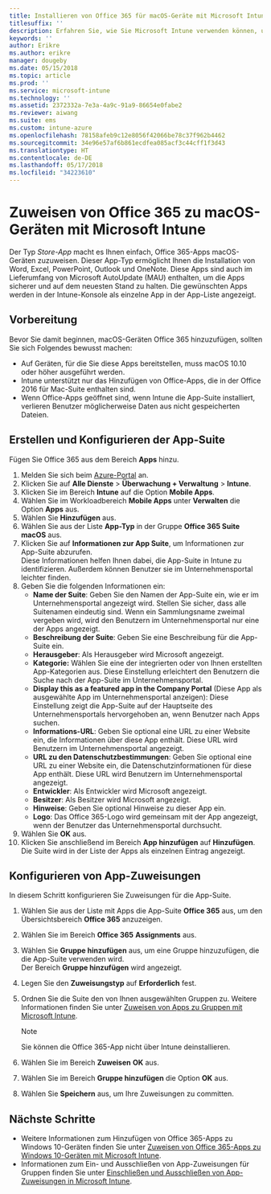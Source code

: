 ```yaml
---
title: Installieren von Office 365 für macOS-Geräte mit Microsoft Intune
titlesuffix: ''
description: Erfahren Sie, wie Sie Microsoft Intune verwenden können, um Office 365-Apps auf macOS-Geräten installieren zu können.
keywords: ''
author: Erikre
ms.author: erikre
manager: dougeby
ms.date: 05/15/2018
ms.topic: article
ms.prod: ''
ms.service: microsoft-intune
ms.technology: ''
ms.assetid: 2372332a-7e3a-4a9c-91a9-86654e0fabe2
ms.reviewer: aiwang
ms.suite: ems
ms.custom: intune-azure
ms.openlocfilehash: 78158afeb9c12e8056f42066be78c37f962b4462
ms.sourcegitcommit: 34e96e57af6b861ecdfea085acf3c44cff1f3d43
ms.translationtype: HT
ms.contentlocale: de-DE
ms.lasthandoff: 05/17/2018
ms.locfileid: "34223610"
---
```

# <a name="assign-office-365-to-macos-devices-with-microsoft-intune"></a>Zuweisen von Office 365 zu macOS-Geräten mit Microsoft Intune

Der Typ *Store-App* macht es Ihnen einfach, Office 365-Apps macOS-Geräten zuzuweisen. Dieser App-Typ ermöglicht Ihnen die Installation von Word, Excel, PowerPoint, Outlook und OneNote. Diese Apps sind auch im Lieferumfang von Microsoft AutoUpdate (MAU) enthalten, um die Apps sicherer und auf dem neuesten Stand zu halten. Die gewünschten Apps werden in der Intune-Konsole als einzelne App in der App-Liste angezeigt.


## <a name="before-you-start"></a>Vorbereitung

Bevor Sie damit beginnen, macOS-Geräten Office 365 hinzuzufügen, sollten Sie sich Folgendes bewusst machen:

- Auf Geräten, für die Sie diese Apps bereitstellen, muss macOS 10.10 oder höher ausgeführt werden.
- Intune unterstützt nur das Hinzufügen von Office-Apps, die in der Office 2016 für Mac-Suite enthalten sind.
- Wenn Office-Apps geöffnet sind, wenn Intune die App-Suite installiert, verlieren Benutzer möglicherweise Daten aus nicht gespeicherten Dateien.

## <a name="create-and-configure-the-app-suite"></a>Erstellen und Konfigurieren der App-Suite

Fügen Sie Office 365 aus dem Bereich **Apps** hinzu.
1. Melden Sie sich beim [Azure-Portal](https://portal.azure.com) an.
2. Klicken Sie auf **Alle Dienste** > **Überwachung + Verwaltung** > **Intune**.
3. Klicken Sie im Bereich **Intune** auf die Option **Mobile Apps**.
4. Wählen Sie im Workloadbereich **Mobile Apps** unter **Verwalten** die Option **Apps** aus. 
5. Wählen Sie **Hinzufügen** aus.
6. Wählen Sie aus der Liste **App-Typ** in der Gruppe **Office 365 Suite** **macOS** aus.
7. Klicken Sie auf **Informationen zur App Suite**, um Informationen zur App-Suite abzurufen.  
    Diese Informationen helfen Ihnen dabei, die App-Suite in Intune zu identifizieren. Außerdem können Benutzer sie im Unternehmensportal leichter finden.
8. Geben Sie die folgenden Informationen ein:
    - **Name der Suite**: Geben Sie den Namen der App-Suite ein, wie er im Unternehmensportal angezeigt wird. Stellen Sie sicher, dass alle Suitenamen eindeutig sind. Wenn ein Sammlungsname zweimal vergeben wird, wird den Benutzern im Unternehmensportal nur eine der Apps angezeigt.
    - **Beschreibung der Suite**: Geben Sie eine Beschreibung für die App-Suite ein.
    - **Herausgeber**: Als Herausgeber wird Microsoft angezeigt.
    - **Kategorie:** Wählen Sie eine der integrierten oder von Ihnen erstellten App-Kategorien aus. Diese Einstellung erleichtert den Benutzern die Suche nach der App-Suite im Unternehmensportal.
    - **Display this as a featured app in the Company Portal** (Diese App als ausgewählte App im Unternehmensportal anzeigen): Diese Einstellung zeigt die App-Suite auf der Hauptseite des Unternehmensportals hervorgehoben an, wenn Benutzer nach Apps suchen.
    - **Informations-URL**: Geben Sie optional eine URL zu einer Website ein, die Informationen über diese App enthält. Diese URL wird Benutzern im Unternehmensportal angezeigt.
    - **URL zu den Datenschutzbestimmungen**: Geben Sie optional eine URL zu einer Website ein, die Datenschutzinformationen für diese App enthält. Diese URL wird Benutzern im Unternehmensportal angezeigt.
    - **Entwickler**: Als Entwickler wird Microsoft angezeigt.
    - **Besitzer**: Als Besitzer wird Microsoft angezeigt.
    - **Hinweise**: Geben Sie optional Hinweise zu dieser App ein.
    - **Logo**: Das Office 365-Logo wird gemeinsam mit der App angezeigt, wenn der Benutzer das Unternehmensportal durchsucht.
9. Wählen Sie **OK** aus.
10. Klicken Sie anschließend im Bereich **App hinzufügen** auf **Hinzufügen**.  
    Die Suite wird in der Liste der Apps als einzelnen Eintrag angezeigt.

## <a name="configure-app-assignments"></a>Konfigurieren von App-Zuweisungen

In diesem Schritt konfigurieren Sie Zuweisungen für die App-Suite. 

1. Wählen Sie aus der Liste mit Apps die App-Suite **Office 365** aus, um den Übersichtsbereich **Office 365** anzuzeigen.
2. Wählen Sie im Bereich **Office 365** **Assignments** aus.
3. Wählen Sie **Gruppe hinzufügen** aus, um eine Gruppe hinzuzufügen, die die App-Suite verwenden wird.  
    Der Bereich **Gruppe hinzufügen** wird angezeigt.
4. Legen Sie den **Zuweisungstyp** auf **Erforderlich** fest.
5. Ordnen Sie die Suite den von Ihnen ausgewählten Gruppen zu. Weitere Informationen finden Sie unter [Zuweisen von Apps zu Gruppen mit Microsoft Intune](apps-deploy.md).

    >[!Note]
    > Sie können die Office 365-App nicht über Intune deinstallieren.

5. Wählen Sie im Bereich **Zuweisen** **OK** aus.
6. Wählen Sie im Bereich **Gruppe hinzufügen** die Option **OK** aus.
7. Wählen Sie **Speichern** aus, um Ihre Zuweisungen zu committen.

## <a name="next-steps"></a>Nächste Schritte

- Weitere Informationen zum Hinzufügen von Office 365-Apps zu Windows 10-Geräten finden Sie unter [Zuweisen von Office 365-Apps zu Windows 10-Geräten mit Microsoft Intune](apps-add-office365.md).
- Informationen zum Ein- und Ausschließen von App-Zuweisungen für Gruppen finden Sie unter [Einschließen und Ausschließen von App-Zuweisungen in Microsoft Intune](apps-inc-exl-assignments.md).
